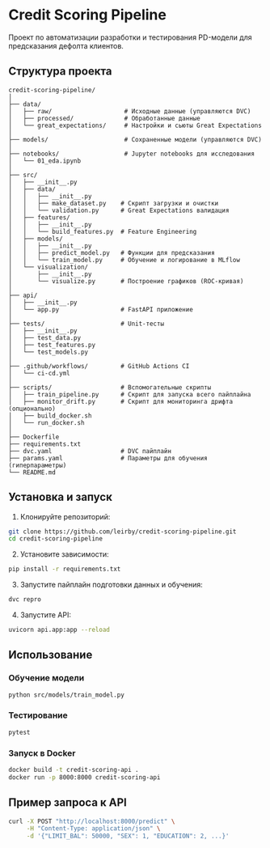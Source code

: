 
# Credit Scoring Pipeline

Проект по автоматизации разработки и тестирования PD-модели для предсказания дефолта клиентов.

## Структура проекта


```
credit-scoring-pipeline/
│
├── data/
│   ├── raw/                    # Исходные данные (управляются DVC)
│   ├── processed/              # Обработанные данные
│   └── great_expectations/     # Настройки и сьюты Great Expectations
│
├── models/                     # Сохраненные модели (управляются DVC)
│
├── notebooks/                  # Jupyter notebooks для исследования
│   └── 01_eda.ipynb
│
├── src/
│   ├── __init__.py
│   ├── data/
│   │   ├── __init__.py
│   │   ├── make_dataset.py    # Скрипт загрузки и очистки
│   │   └── validation.py      # Great Expectations валидация
│   ├── features/
│   │   ├── __init__.py
│   │   └── build_features.py  # Feature Engineering
│   ├── models/
│   │   ├── __init__.py
│   │   ├── predict_model.py   # Функции для предсказания
│   │   └── train_model.py     # Обучение и логирование в MLflow
│   └── visualization/
│       ├── __init__.py
│       └── visualize.py       # Построение графиков (ROC-кривая)
│
├── api/
│   ├── __init__.py
│   └── app.py                 # FastAPI приложение
│
├── tests/                     # Unit-тесты
│   ├── __init__.py
│   ├── test_data.py
│   ├── test_features.py
│   └── test_models.py
│
├── .github/workflows/         # GitHub Actions CI
│   └── ci-cd.yml
│
├── scripts/                   # Вспомогательные скрипты
│   ├── train_pipeline.py      # Скрипт для запуска всего пайплайна
│   ├── monitor_drift.py       # Скрипт для мониторинга дрифта (опционально)
│   ├── build_docker.sh
│   └── run_docker.sh
│
├── Dockerfile
├── requirements.txt
├── dvc.yaml                   # DVC пайплайн
├── params.yaml                # Параметры для обучения (гиперпараметры)
└── README.md

```




## Установка и запуск

1. Клонируйте репозиторий:


```bash
git clone https://github.com/leirby/credit-scoring-pipeline.git
cd credit-scoring-pipeline
```


2. Установите зависимости:

```bash
pip install -r requirements.txt
```
3. Запустите пайплайн подготовки данных и обучения:

```bash
dvc repro
```

4. Запустите API:

```bash
uvicorn api.app:app --reload
```

## Использование



### Обучение модели

```bash
python src/models/train_model.py
```

### Тестирование

```bash
pytest
```

### Запуск в Docker

```bash
docker build -t credit-scoring-api .
docker run -p 8000:8000 credit-scoring-api
```

## Пример запроса к API

```bash
curl -X POST "http://localhost:8000/predict" \
     -H "Content-Type: application/json" \
     -d '{"LIMIT_BAL": 50000, "SEX": 1, "EDUCATION": 2, ...}'
```
